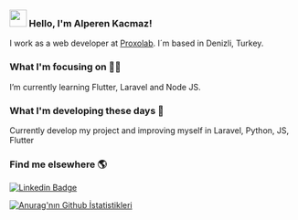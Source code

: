 ### <img src="https://media.giphy.com/media/hvRJCLFzcasrR4ia7z/giphy.gif" width="30px"> Hello, I'm Alperen Kacmaz!

I work as a web developer at [Proxolab](https://www.proxolab.com). I´m based in Denizli, Turkey.

### What I'm focusing on 👨‍💻

I’m currently learning Flutter, Laravel and Node JS.

### What I'm developing these days 👀
Currently develop my project and improving myself in Laravel, Python, JS, Flutter

### Find me elsewhere 🌎

[![Linkedin Badge](https://img.shields.io/badge/-LinkedIn-blue?style=flat-square&logo=Linkedin&logoColor=white&link=https://www.linkedin.com/in/harshkumarkhatri/)](https://www.linkedin.com/in/alperen-kacmaz-2202/)

[![Anurag'nın Github İstatistikleri](https://github-readme-stats.vercel.app/api?username=MrKacmaz)](https://github.com/MrKacmaz/github-readme-stats)

